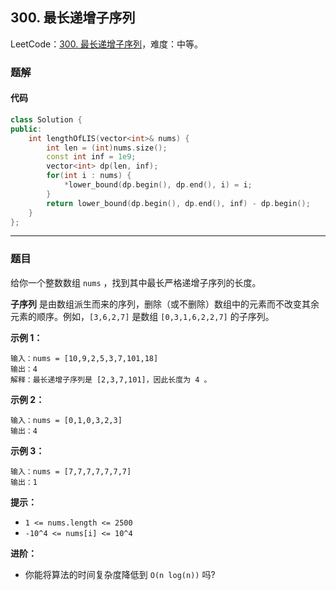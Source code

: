 ## 300. 最长递增子序列

LeetCode：[300. 最长递增子序列](https://leetcode.cn/problems/longest-increasing-subsequence/)，难度：中等。

### 题解

#### 代码

```c++
class Solution {
public:
    int lengthOfLIS(vector<int>& nums) {
        int len = (int)nums.size();
        const int inf = 1e9;
        vector<int> dp(len, inf);
        for(int i : nums) {
            *lower_bound(dp.begin(), dp.end(), i) = i;
        }
        return lower_bound(dp.begin(), dp.end(), inf) - dp.begin();
    }
};
```



---



### 题目

给你一个整数数组 `nums` ，找到其中最长严格递增子序列的长度。

**子序列** 是由数组派生而来的序列，删除（或不删除）数组中的元素而不改变其余元素的顺序。例如，`[3,6,2,7]` 是数组 `[0,3,1,6,2,2,7]` 的子序列。

 

**示例 1：**

```
输入：nums = [10,9,2,5,3,7,101,18]
输出：4
解释：最长递增子序列是 [2,3,7,101]，因此长度为 4 。
```

**示例 2：**

```
输入：nums = [0,1,0,3,2,3]
输出：4
```

**示例 3：**

```
输入：nums = [7,7,7,7,7,7,7]
输出：1
```

 

**提示：**

- `1 <= nums.length <= 2500`
- `-10^4 <= nums[i] <= 10^4`

 

**进阶：**

- 你能将算法的时间复杂度降低到 `O(n log(n))` 吗?


